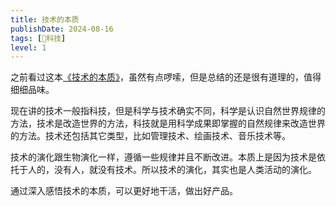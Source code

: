 ```yaml
---
title: 技术的本质
publishDate: 2024-08-16
tags: [🔭科技]
level: 1
---
```


之前看过这本[《技术的本质》]，虽然有点啰嗦，但是总结的还是很有道理的，值得细细品味。

现在讲的技术一般指科技，但是科学与技术确实不同，科学是认识自然世界规律的方法，技术是改造世界的方法，科技就是用科学成果即掌握的自然规律来改造世界的方法。技术还包括其它类型，比如管理技术、绘画技术、音乐技术等。

技术的演化跟生物演化一样，遵循一些规律并且不断改进。本质上是因为技术是依托于人的，没有人，就没有技术。所以技术的演化，其实也是人类活动的演化。

通过深入感悟技术的本质，可以更好地干活，做出好产品。

[《技术的本质》]: https://book.douban.com/subject/30234043/
